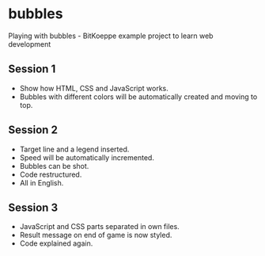 # bubbles
Playing with bubbles - BitKoeppe example project to learn web development

## Session 1
- Show how HTML, CSS and JavaScript works.
- Bubbles with different colors will be automatically created and moving to top.

## Session 2
- Target line and a legend inserted.
- Speed will be automatically incremented.
- Bubbles can be shot.
- Code restructured.
- All in English.

## Session 3
- JavaScript and CSS parts separated in own files.
- Result message on end of game is now styled.
- Code explained again.